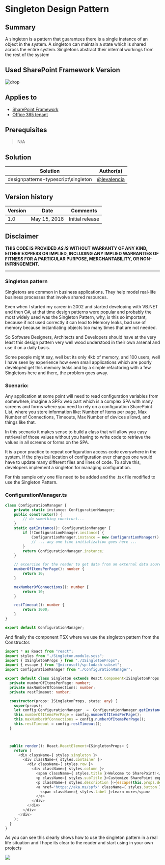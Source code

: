 # Singleton Design Pattern

## Summary
A singleton is a pattern that guarantees there is a single instance of an object in the system. A singleton can maintain a state which is shared across the entire system. Singletons abstract their internal workings from the rest of the system


## Used SharePoint Framework Version 
![drop](https://img.shields.io/badge/version-GA-green.svg)

## Applies to

* [SharePoint Framework](https://docs.microsoft.com/sharepoint/dev/spfx/sharepoint-framework-overview)
* [Office 365 tenant](https://docs.microsoft.com/sharepoint/dev/spfx/set-up-your-development-environment)


## Prerequisites
 
> N/A

## Solution

Solution|Author(s)
--------|---------
designpatterns-typescript\singleton | [@levalencia](https://www.twitter.com/levalencia)

## Version history

Version|Date|Comments
-------|----|--------
1.0|May 15, 2018|Initial release

## Disclaimer

**THIS CODE IS PROVIDED *AS IS* WITHOUT WARRANTY OF ANY KIND, EITHER EXPRESS OR IMPLIED, INCLUDING ANY IMPLIED WARRANTIES OF FITNESS FOR A PARTICULAR PURPOSE, MERCHANTABILITY, OR NON-INFRINGEMENT.**

---


### Singleton pattern

Singletons are common in business applications. They help model real-life business processes that involve shared resources.

Even when I started my career in 2002 and started developing with VB.NET and then C#, at that time design patterns were popular and probably the most widely used was the Singleton Pattern, why, is this so important, because if not used correctly it can lead to Memory leaks, bad use of memory because instantiating objects too many times that are not needed.  

So Software Designers, Architects and Developers should have  at the very least this design pattern very well wood understood in their own arsenal and use it on a daily basis.

Some people might say, well but its only 4kb of memory, and 100 users, well I have seen by experience how even small applications which are poorly developed get this memory leaks and by a simple refactoring with a few Singletons here and there, the problem goes away.

### Scenario:

Any application at some point will need to read configuration variables from somewhere, imagine a SPFx web part which is a complex SPA with many screens and forms where you need to rely on a configuration SharePoint List, where you store information like: Number of Items per page, Max Number of Connections, Timeouts, Max Number of devices allowd, and things like that.

In this scenario it makes sense to build a class that will allow you easy retrieval of those values without you having to write code to retrieve the values in all screens or forms on the SPA.

It is a poor practice to repeat configuration access code everywhere in the system. If the physical location of configuration ever changes one would have to update many different files and lines of code. To solve this, developers implement a singleton for managing configuration.

For this sample only one file need to be added and the .tsx file modified to use the Singleton Pattern.

### ConfigurationManager.ts

```typescript
class ConfigurationManager {
    private static instance: ConfigurationManager;
    public constructor() {
        // do something construct...
    }
    static getInstance(): ConfigurationManager {
        if (!ConfigurationManager.instance) {
            ConfigurationManager.instance = new ConfigurationManager();
            // ... any one time initialization goes here ...
        }
        return ConfigurationManager.instance;
    }

    // excercise for the reader to get data from an external data source.
    numberOfItemsPerPage(): number {
        return 10;
    }

    maxNumberOfConnections(): number {
        return 10;
    }

    restTimeout(): number {
        return 1000;
    }
}

export default ConfigurationManager;
```

And finally the component TSX where we use the singleton pattern from the Constructor.

```typescript
import * as React from "react";
import styles from "./Singleton.module.scss";
import { ISingletonProps } from "./ISingletonProps";
import { escape } from "@microsoft/sp-lodash-subset";
import ConfigurationManager from "./ConfigurationManager";

export default class Singleton extends React.Component<ISingletonProps, {}> {
  private numberOfItemsPerPage: number;
  private maxNumberOfConnections: number;
  private restTimeout: number;

  constructor(props: ISingletonProps, state: any) {
    super(props);
    let config:ConfigurationManager  =  ConfigurationManager.getInstance();
    this.numberOfItemsPerPage = config.numberOfItemsPerPage();
    this.maxNumberOfConnections = config.numberOfItemsPerPage();
    this.restTimeout = config.restTimeout();
  }



  public render(): React.ReactElement<ISingletonProps> {
    return (
      <div className={ styles.singleton }>
        <div className={ styles.container }>
          <div className={ styles.row }>
            <div className={ styles.column }>
              <span className={ styles.title }>Welcome to SharePoint!</span>
              <p className={ styles.subTitle }>Customize SharePoint experiences using Web Parts.</p>
              <p className={ styles.description }>{escape(this.props.description)}</p>
              <a href="https://aka.ms/spfx" className={ styles.button }>
                <span className={ styles.label }>Learn more</span>
              </a>
            </div>
          </div>
        </div>
      </div>
    );
  }
}
```

As you can see this clearly shows how to use the singleton pattern in a real life situation and I hope its clear to the reader and start using in your own projects

<img src="https://telemetry.sharepointpnp.com/sp-dev-fx-webparts/samples/designpatterns-typescript/singleton" />
